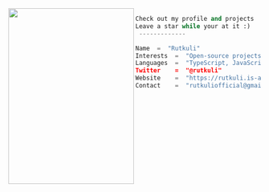 <img align="left" src="https://user-images.githubusercontent.com/44347946/171067492-dd03fddd-9e92-4f35-9c42-1165a434d048.jpg" width="250" height="350" /> 

```python
Check out my profile and projects
Leave a star while your at it :)
 -------------

Name  =  "Rutkuli"
Interests  =  "Open-source projects, Development, UI & UX design"
Languages  =  "TypeScript, JavaScript, C++
Twitter    =  "@rutkuli"
Website    =  "https://rutkuli.is-a.dev"
Contact    =  "rutkuliofficial@gmail.com"
```
